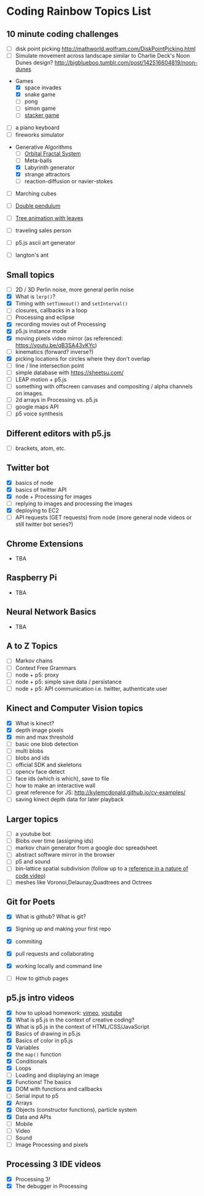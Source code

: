 # Coding Rainbow Topics List

## 10 minute coding challenges
* [ ] disk point picking http://mathworld.wolfram.com/DiskPointPicking.html
* [ ] Simulate movement across landscape similar to Charlie Deck's Noon Dunes design? http://bigblueboo.tumblr.com/post/142516604819/noon-dunes﻿
* Games
   * [x] space invades
   * [x] snake game
   * [ ] pong
   * [ ] simon game
   * [ ] [stacker game](https://github.com/jesuino/simple-stacker-game-in-processing)
* [ ] a piano keyboard
* [ ] fireworks simulator
* Generative Algorithms
   * [ ] [Orbital Fractal System](http://45.media.tumblr.com/tumblr_lzeydexUfH1qzav0bo1_400.gif)
   * [ ] Meta-balls
   * [x] Labyrinth generator
   * [x] strange attractors
   * [ ] reaction-diffusion or navier-stokes 
* [ ] Marching cubes
* [ ] [Double pendulum](https://www.reddit.com/r/math/comments/4i6t0k/demonstrating_sensitivity_to_initial_conditions/)
* [ ] [Tree animation with leaves](http://66.media.tumblr.com/12e9c7f8225991239a3bd8afc90fc143/tumblr_o6tjhb9NlT1twrbr9o1_r4_540.gif)
* [ ] traveling sales person
* [ ] p5.js ascii art generator
* [ ] langton's ant


## Small topics
* [ ] 2D / 3D Perlin noise, more general perlin noise
* [x] What is `lerp()`?
* [x] Timing with `setTimeout()` and `setInterval()`
* [ ] closures, callbacks in a loop
* [ ] Processing and eclipse
* [x] recording movies out of Processing
* [x] p5.js instance mode
* [x] moving pixels video mirror (as referenced: https://youtu.be/qB3SA43vKYc)
* [ ] kinematics (forward? inverse?)
* [x] picking locations for circles where they don't overlap
* [ ] line / line intersection point
* [ ] simple database with  https://sheetsu.com/
* [ ] LEAP motion + p5.js
* [ ] something with offscreen canvases and compositing / alpha channels on images.﻿
* [ ] 2d arrays in Processing vs. p5.js
* [ ] google maps API
* [ ] p5 voice synthesis

## Different editors with p5.js
* [ ] brackets, atom, etc.

## Twitter bot
* [x] basics of node
* [x] basics of twitter API
* [x] node + Processing for images
* [ ] replying to images and processing the images
* [x] deploying to EC2
* [ ] API requests (GET requests) from node (more general node videos or still twitter bot series?)

## Chrome Extensions
* TBA

## Raspberry Pi
* TBA

## Neural Network Basics
* TBA

## A to Z Topics
* [ ] Markov chains
* [ ] Context Free Grammars
* [ ] node + p5: proxy
* [ ] node + p5: simple save data / persistance
* [ ] node + p5: API communication i.e. twitter, authenticate user

## Kinect and Computer Vision topics
* [x] What is kinect?
* [x] depth image pixels
* [x] min and max threshold
* [ ] basic one blob detection
* [ ] multi blobs
* [ ] blobs and ids
* [ ] official SDK and skeletons
* [ ] opencv face detect
* [ ] face ids (which is which), save to file
* [ ] how to make an interactive wall
* [ ] great reference for JS: http://kylemcdonald.github.io/cv-examples/
* [ ] saving kinect depth data for later playback

## Larger topics
* [ ] a youtube bot
* [ ] Blobs over time (assigning ids)
* [ ] markov chain generator from a google doc spreadsheet
* [ ] abstract software mirror in the browser
* [ ] p5 and sound
* [ ] bin-lattice spatial subdivision (follow up to a [reference in a nature of code video](https://t.co/pssP5BlEoa))
* [ ] meshes like Voronoi,Delaunay,Quadtrees and Octrees

## Git for Poets
* [X] What is github?  What is git?
* [X] Signing up and making your first repo
* [X] commiting
* [X] pull requests and collaborating
* [X] working locally and command line
* [ ] How to github pages


## p5.js intro videos

* [x] how to upload homework: [vimeo](https://vimeo.com/137501397), [youtube](https://www.youtube.com/watch?v=lbKMZa-CZ_Y)
* [x] What is p5.js in the context of creative coding?
* [x] What is p5.js in the context of HTML/CSS/JavaScript
* [x] Basics of drawing in p5.js
* [x] Basics of color in p5.js
* [x] Variables
* [x] the `map()` function
* [x] Conditionals
* [x] Loops
* [ ] Loading and displaying an image
* [x] Functions!  The basics
* [x] DOM with functions and callbacks
* [ ] Serial input to p5
* [x] Arrays
* [x] Objects (constructor functions), particle system
* [x] Data and APIs
* [ ] Mobile
* [ ] Video
* [ ] Sound
* [ ] Image Processing and pixels

## Processing 3 IDE videos
* [x] Processing 3!
* [x] The debugger in Processing
